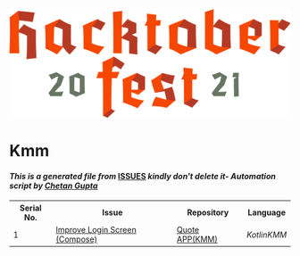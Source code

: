 <!DOCTYPE html>
<html><head><title>Hacktoberfest 2021 Issues</title><link href="../../.meta/style.css" rel="stylesheet"></head><body><img src="../../.meta/logo.png" class="center"><h1>Kmm</h1><h4><em>This is a generated file from </em><a href="../../ISSUES.md">ISSUES</a><em> kindly don't delete it</em><em>- Automation script by <a href="https://chetangupta.net/about" target="_blank">Chetan Gupta</a></em></h4><table><tr><th>Serial No.</th><th>Issue</th><th>Repository</th><th>Language</th></tr><tr><td>1</td><td><a href="https://github.com/shmehdi01/quote-app-kmm/issues" target="_blank">Improve Login Screen (Compose)</a></td><td><a href="https://github.com/shmehdi01/quote-app-kmm" target="_blank">Quote APP(KMM)</a></td><td><em>Kotlin</em><em>KMM</em></td></tr></table></body></html>